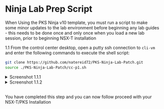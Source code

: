 # Ninja Lab Prep Script

When Using the PKS Ninja v10 template, you must run a script to make some minor updates to the lab environment before beginning any lab guides - this needs to be done once and only once when you load a new lab session, prior to beginning NSX-T installation

1.1 From the control center desktop, open a putty ssh connection to `cli-vm` and enter the following commands to execute the shell script:

```bash
git clone https://github.com/natereid72/PKS-Ninja-Lab-Patch.git
source ./PKS-Ninja-Lab-Patch/cc-p1.sh
```
<details><summary>Screenshot 1.1.1</summary><img src="Images/2019-01-11-22-06-03.png"></details>
<details><summary>Screenshot 1.1.2</summary><img src="Images/2019-01-11-22-08-25.png"></details><br>

You have completed this step and you can now follow proceed with your NSX-T/PKS Installation